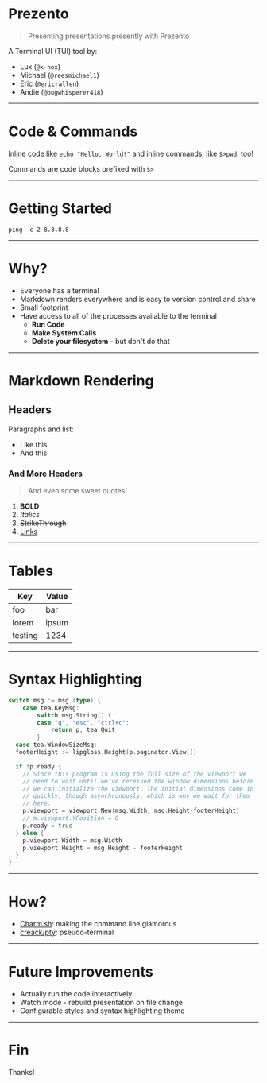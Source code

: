 # Prezento

> Presenting presentations presently with Prezento

A Terminal UI (TUI) tool by:

- Lux (`@k-nox`)
- Michael (`@reesmichael1`)
- Eric (`@ericrallen`)
- Andie (`@bugwhisperer418`)

---

# Code & Commands

Inline code like `echo "Hello, World!"` and inline commands, like `$>pwd`, too!

Commands are code blocks prefixed with `$>`

---

# Getting Started

```$>bash
ping -c 2 8.8.8.8
```

---

# Why?

- Everyone has a terminal
- Markdown renders everywhere and is easy to version control and share
- Small footprint
- Have access to all of the processes available to the terminal
  - **Run Code**
  - **Make System Calls**
  - **Delete your filesystem** - but don't do that

---

# Markdown Rendering

## Headers

Paragraphs and list:

- Like this
- And this

### And More Headers

> And even some sweet quotes!

1. **BOLD**
2. _Italics_
3. ~~StrikeThrough~~
4. [Links](https://github.com/reesmichael1/prezento)

---

# Tables

| Key     | Value |
| ------- | ----- |
| foo     | bar   |
| lorem   | ipsum |
| testing | 1234  |

---

# Syntax Highlighting

```go
switch msg := msg.(type) {
	case tea.KeyMsg:
		switch msg.String() {
		case "q", "esc", "ctrl+c":
			return p, tea.Quit
		}
  case tea.WindowSizeMsg:
  footerHeight := lipgloss.Height(p.paginator.View())

  if !p.ready {
  	// Since this program is using the full size of the viewport we
  	// need to wait until we've received the window dimensions before
  	// we can initialize the viewport. The initial dimensions come in
  	// quickly, though asynchronously, which is why we wait for them
  	// here.
  	p.viewport = viewport.New(msg.Width, msg.Height-footerHeight)
  	// m.viewport.YPosition = 0
  	p.ready = true
  } else {
  	p.viewport.Width = msg.Width
  	p.viewport.Height = msg.Height - footerHeight
  }
}
```

---

# How?

- [Charm.sh](https://charm.sh/): making the command line glamorous
- [creack/pty](https://github.com/creack/pty): pseudo-terminal

---

# Future Improvements

- Actually run the code interactively
- Watch mode - rebuild presentation on file change
- Configurable styles and syntax highlighting theme

---

# Fin

Thanks!

